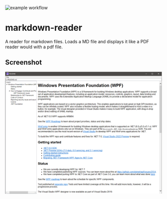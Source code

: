 ![example workflow](https://github.com/Gestalte/markdown-reader/actions/workflows/build-and-test.yml/badge.svg)

# markdown-reader
A reader for markdown files. Loads a MD file and displays it like a PDF reader would with a pdf file.

## Screenshot

![screenshot](https://github.com/Gestalte/markdown-reader/blob/Master/screenshot.PNG?raw=true)
